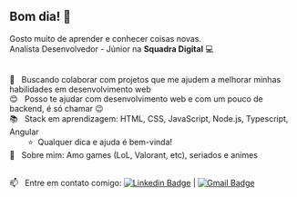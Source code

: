 <!--
**naygo/naygo** is a ✨ _special_ ✨ repository because its `README.md` (this file) appears on your GitHub profile
-->

<!-- <img width="auto" src=""> -->

## Bom dia! 👋
Gosto muito de aprender e conhecer coisas novas.
<br/>Analista Desenvolvedor - Júnior na **Squadra Digital** :computer:

 <br/> :blue_heart: &nbsp; Buscando colaborar com projetos que me ajudem a melhorar minhas habilidades em desenvolvimento web
 <br/> :blush: &nbsp; Posso te ajudar com desenvolvimento web e com um pouco de backend, é só chamar :wink:
 <br/> :books: &nbsp; Stack em aprendizagem: HTML, CSS, JavaScript, Node.js, Typescript, Angular
 </br> &emsp;&emsp; :star: &nbsp;Qualquer dica e ajuda é bem-vinda!
 <br/> 💬  &nbsp; Sobre mim: Amo games (LoL, Valorant, etc), seriados e animes
 
 <br/> :mailbox: &nbsp; Entre em contato comigo: [![Linkedin Badge](https://img.shields.io/badge/-NaylaGomes-blue?style=flat-square&logo=Linkedin&logoColor=white&link=https://https://www.linkedin.com/in/naygo/)](https://www.linkedin.com/in/naygo/) 
| 
[![Gmail Badge](https://img.shields.io/badge/-nayla.cgs@gmail.com-c14438?style=flat-square&logo=Gmail&logoColor=white&link=mailto:nayla.cgs@gmail.com)](mailto:nayla.cgs@gmail.com)

